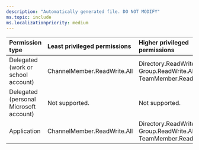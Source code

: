 ```yaml
---
description: "Automatically generated file. DO NOT MODIFY"
ms.topic: include
ms.localizationpriority: medium
---
```


|Permission type|Least privileged permissions|Higher privileged permissions|
|:---|:---|:---|
|Delegated (work or school account)|ChannelMember.ReadWrite.All|Directory.ReadWrite.All, Group.ReadWrite.All, TeamMember.ReadWrite.All|
|Delegated (personal Microsoft account)|Not supported.|Not supported.|
|Application|ChannelMember.ReadWrite.All|Directory.ReadWrite.All, Group.ReadWrite.All, TeamMember.ReadWrite.All|

